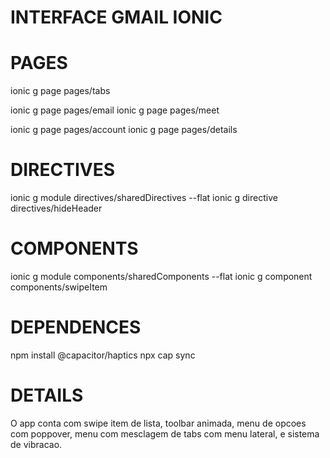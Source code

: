 # INTERFACE GMAIL IONIC

# PAGES
ionic g page pages/tabs

ionic g page pages/email
ionic g page pages/meet

ionic g page pages/account
ionic g page pages/details

# DIRECTIVES
ionic g module directives/sharedDirectives --flat
ionic g directive directives/hideHeader


# COMPONENTS

ionic g module components/sharedComponents --flat
ionic g component components/swipeItem

# DEPENDENCES
npm install @capacitor/haptics
npx cap sync

# DETAILS

O app conta com swipe item de lista,
toolbar animada, menu de opcoes com poppover, menu com mesclagem de tabs com menu lateral, e sistema de vibracao.